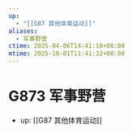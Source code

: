 ```yaml
---
up:
  - "[[G87 其他体育运动]]"
aliases:
  - 军事野营
ctime: 2025-04-06T14:41:10+08:00
mtime: 2025-10-01T11:41:32+08:00
---
```


# G873 军事野营

- up: [[G87 其他体育运动]]
